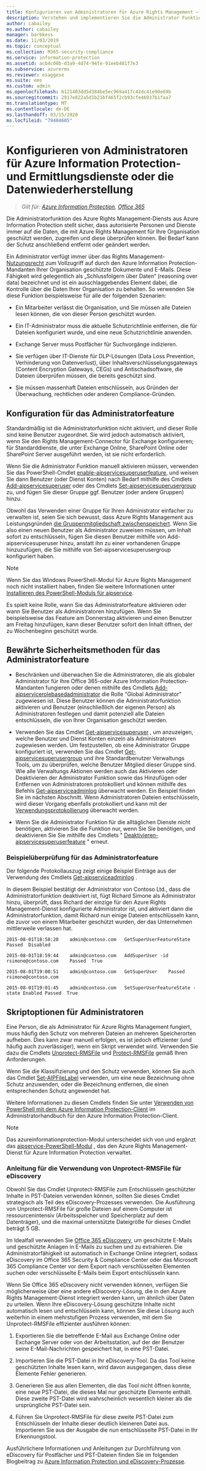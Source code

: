 ```yaml
---
title: Konfigurieren von Administratoren für Azure Rights Management – AIP
description: Verstehen und implementieren Sie die Administrator Funktion des Azure-Rights Management Diensts von Azure Information Protection, damit autorisierte Personen und Dienste jederzeit die geschützten Daten Ihrer Organisation lesen und überprüfen können.
author: cabailey
ms.author: cabailey
manager: barbkess
ms.date: 11/03/2019
ms.topic: conceptual
ms.collection: M365-security-compliance
ms.service: information-protection
ms.assetid: acb4c00b-d3a9-4d74-94fe-91eeb481f7e3
ms.subservice: azurerms
ms.reviewer: esaggese
ms.suite: ems
ms.custom: admin
ms.openlocfilehash: 6121403dd5d384be5ec969a417c42dc41e90e69b
ms.sourcegitcommit: 2917e822a5d1b21bf465f2cb93cfe46937b1faa7
ms.translationtype: MT
ms.contentlocale: de-DE
ms.lasthandoff: 03/15/2020
ms.locfileid: "79404605"
---
```

# <a name="configuring-super-users-for-azure-information-protection-and-discovery-services-or-data-recovery"></a>Konfigurieren von Administratoren für Azure Information Protection-und Ermittlungsdienste oder die Datenwiederherstellung

>*Gilt für: [Azure Information Protection](https://azure.microsoft.com/pricing/details/information-protection), [Office 365](https://download.microsoft.com/download/E/C/F/ECF42E71-4EC0-48FF-AA00-577AC14D5B5C/Azure_Information_Protection_licensing_datasheet_EN-US.pdf)*

Die Administratorfunktion des Azure Rights Management-Diensts aus Azure Information Protection stellt sicher, dass autorisierte Personen und Dienste immer auf die Daten, die mit Azure Rights Management für Ihre Organisation geschützt werden, zugreifen und diese überprüfen können. Bei Bedarf kann der Schutz anschließend entfernt oder geändert werden.

Ein Administrator verfügt immer über das Rights Management-[Nutzungsrecht](configure-usage-rights.md) zum Vollzugriff auf durch den Azure Information Protection-Mandanten Ihrer Organisation geschützte Dokumente und E-Mails. Diese Fähigkeit wird gelegentlich als „Schlussfolgern über Daten“ (reasoning over data) bezeichnet und ist ein ausschlaggebendes Element dabei, die Kontrolle über die Daten Ihrer Organisation zu behalten. So verwenden Sie diese Funktion beispielsweise für alle der folgenden Szenarien:

- Ein Mitarbeiter verlässt die Organisation, und Sie müssen alle Dateien lesen können, die von dieser Person geschützt wurden.

- Ein IT-Administrator muss die aktuelle Schutzrichtlinie entfernen, die für Dateien konfiguriert wurde, und eine neue Schutzrichtlinie anwenden.

- Exchange Server muss Postfächer für Suchvorgänge indizieren.

- Sie verfügen über IT-Dienste für DLP-Lösungen (Data Loss Prevention, Verhinderung von Datenverlust), über Inhaltsverschlüsselungsgateways (Content Encryption Gateways, CEGs) und Antischadsoftware, die Dateien überprüfen müssen, die bereits geschützt sind.

- Sie müssen massenhaft Dateien entschlüsseln, aus Gründen der Überwachung, rechtlichen oder anderen Compliance-Gründen.

## <a name="configuration-for-the-super-user-feature"></a>Konfiguration für das Administratorfeature

Standardmäßig ist die Administratorfunktion nicht aktiviert, und dieser Rolle sind keine Benutzer zugeordnet. Sie wird jedoch automatisch aktiviert, wenn Sie den Rights Management-Connector für Exchange konfigurieren; für Standarddienste, die unter Exchange Online, SharePoint Online oder SharePoint Server ausgeführt werden, ist sie nicht erforderlich.

Wenn Sie die Administrator Funktion manuell aktivieren müssen, verwenden Sie das PowerShell-Cmdlet [enable-aipservicesuperuserfeature](/powershell/module/aipservice/enable-aipservicesuperuserfeature), und weisen Sie dann Benutzer (oder Dienst Konten) nach Bedarf mithilfe des Cmdlets [Add-aipservicesuperuser](/powershell/module/aipservice/add-aipservicesuperuser) oder des Cmdlets [Set-aipservicesuperusergroup](/powershell/module/aipservice/set-aipservicesuperusergroup) zu, und fügen Sie dieser Gruppe ggf. Benutzer (oder andere Gruppen) hinzu. 

Obwohl das Verwenden einer Gruppe für Ihren Administrator einfacher zu verwalten ist, seien Sie sich bewusst, dass Azure Rights Management aus Leistungsgründen [die Gruppenmitgliedschaft zwischenspeichert](prepare.md#group-membership-caching-by-azure-information-protection). Wenn Sie also einen neuen Benutzer als Administrator zuweisen müssen, um Inhalt sofort zu entschlüsseln, fügen Sie diesen Benutzer mithilfe von Add-aipservicesuperuser hinzu, anstatt ihn zu einer vorhandenen Gruppe hinzuzufügen, die Sie mithilfe von Set-aipservicesuperusergroup konfiguriert haben.

> [!NOTE]
> Wenn Sie das Windows PowerShell-Modul für Azure Rights Management noch nicht installiert haben, finden Sie weitere Informationen unter [Installieren des PowerShell-Moduls für aipservice](install-powershell.md).

Es spielt keine Rolle, wann Sie das Administratorfeature aktivieren oder wann Sie Benutzer als Administratoren hinzufügen. Wenn Sie beispielsweise das Feature am Donnerstag aktivieren und einen Benutzer am Freitag hinzufügen, kann dieser Benutzer sofort den Inhalt öffnen, der zu Wochenbeginn geschützt wurde.

## <a name="security-best-practices-for-the-super-user-feature"></a>Bewährte Sicherheitsmethoden für das Administratorfeature

- Beschränken und überwachen Sie die Administratoren, die als globaler Administrator für Ihre Office 365-oder Azure Information Protection-Mandanten fungieren oder denen mithilfe des Cmdlets [Add-aipservicerolebasedadministrator](/powershell/module/aipservice/add-aipservicerolebasedadministrator) die Rolle "Global Administrator" zugewiesen ist. Diese Benutzer können die Administratorfunktion aktivieren und Benutzer (einschließlich der eigenen Person) als Administratoren festlegen und damit potenziell alle Dateien entschlüsseln, die von Ihrer Organisation geschützt werden.

- Verwenden Sie das Cmdlet [Get-aipservicesuperuser](/powershell/module/aipservice/get-aipservicesuperuser) , um anzuzeigen, welche Benutzer und Dienst Konten einzeln als Administratoren zugewiesen werden. Um festzustellen, ob eine Administrator Gruppe konfiguriert ist, verwenden Sie das Cmdlet [Get-aipservicesuperusergroup](/powershell/module/aipservice/get-aipservicesuperusergroup) und ihre Standardbenutzer Verwaltungs Tools, um zu überprüfen, welche Benutzer Mitglied dieser Gruppe sind. Wie alle Verwaltungs Aktionen werden auch das Aktivieren oder Deaktivieren der Administrator Funktion sowie das Hinzufügen oder Entfernen von Administratoren protokolliert und können mithilfe des Befehls [Get-aipserviceadminlog](/powershell/module/aipservice/get-aipserviceadminlog) überwacht werden. Ein Beispiel finden Sie im nächsten Abschnitt. Wenn Administratoren Dateien entschlüsseln, wird dieser Vorgang ebenfalls protokolliert und kann mit der [Verwendungsprotokollierung](log-analyze-usage.md) überwacht werden.

- Wenn Sie die Administrator Funktion für die alltäglichen Dienste nicht benötigen, aktivieren Sie die Funktion nur, wenn Sie Sie benötigen, und deaktivieren Sie Sie mithilfe des Cmdlets " [Deaktivieren-aipservicesuperuserfeature](/powershell/module/aipservice/disable-aipservicesuperuserfeature) " erneut.

### <a name="example-auditing-for-the-super-user-feature"></a>Beispielüberprüfung für das Administratorfeature

Der folgende Protokollauszug zeigt einige Beispiel Einträge aus der Verwendung des Cmdlets [Get-aipserviceadminlog](/powershell/module/aipservice/get-aipserviceadminlog) . 

In diesem Beispiel bestätigt der Administrator von Contoso Ltd., dass die Administratorfunktion deaktiviert ist, fügt Richard Simone als Administrator hinzu, überprüft, dass Richard der einzige für den Azure Rights Management-Dienst konfigurierte Administrator ist, und aktiviert dann die Administratorfunktion, damit Richard nun einige Dateien entschlüsseln kann, die zuvor von einem Mitarbeiter geschützt wurden, der das Unternehmen mittlerweile verlassen hat.

`2015-08-01T18:58:20    admin@contoso.com   GetSuperUserFeatureState    Passed  Disabled`

`2015-08-01T18:59:44    admin@contoso.com   AddSuperUser -id rsimone@contoso.com    Passed  True`

`2015-08-01T19:00:51    admin@contoso.com   GetSuperUser    Passed  rsimone@contoso.com`

`2015-08-01T19:01:45    admin@contoso.com   SetSuperUserFeatureState -state Enabled Passed  True`

## <a name="scripting-options-for-super-users"></a>Skriptoptionen für Administratoren
Eine Person, die als Administrator für Azure Rights Management fungiert, muss häufig den Schutz von mehreren Dateien an mehreren Speicherorten aufheben. Dies kann zwar manuell erfolgen, es ist jedoch effizienter (und häufig auch zuverlässiger), wenn ein Skript verwendet wird. Verwenden Sie dazu die Cmdlets [Unprotect-RMSFile](/powershell/module/azureinformationprotection/unprotect-rmsfile) und [Protect-RMSFile](/powershell/module/azureinformationprotection/protect-rmsfile) gemäß Ihren Anforderungen. 

Wenn Sie die Klassifizierung und den Schutz verwenden, können Sie auch das Cmdlet [Set-AIPFileLabel](/powershell/module/azureinformationprotection/set-aipfilelabel) verwenden, um eine neue Bezeichnung ohne Schutz anzuwenden, oder die Bezeichnung entfernen, die einen entsprechenden Schutz angewendet hat. 

Weitere Informationen zu diesen Cmdlets finden Sie unter [Verwenden von PowerShell mit dem Azure Information Protection-Client](./rms-client/client-admin-guide-powershell.md) im Administratorhandbuch für den Azure Information Protection-Client.

> [!NOTE]
> Das azureinformationprotection-Modul unterscheidet sich von und ergänzt das [aipservice-PowerShell-Modul](administer-powershell.md) , das den Azure Rights Management-Dienst für Azure Information Protection verwaltet.

### <a name="guidance-for-using-unprotect-rmsfile-for-ediscovery"></a>Anleitung für die Verwendung von Unprotect-RMSFile für eDiscovery

Obwohl Sie das Cmdlet Unprotect-RMSFile zum Entschlüsseln geschützter Inhalte in PST-Dateien verwenden können, sollten Sie dieses Cmdlet strategisch als Teil des eDiscovery-Prozesses verwenden. Die Ausführung von Unprotect-RMSFile für große Dateien auf einem Computer ist ressourcenintensiv (Arbeitsspeicher und Speicherplatz auf dem Datenträger), und die maximal unterstützte Dateigröße für dieses Cmdlet beträgt 5 GB.

Im Idealfall verwenden Sie [Office 365 eDiscovery](https://docs.microsoft.com/microsoft-365/compliance/ediscovery), um geschützte E-Mails und geschützte Anlagen in E-Mails zu suchen und zu extrahieren. Die Administratorfähigkeit ist automatisch in Exchange Online integriert, sodass eDiscovery im Office 365 Security & Compliance Center oder das Microsoft 365 Compliance Center vor dem Export nach verschlüsselten Elementen suchen oder verschlüsselte E-Mails beim Export entschlüsseln kann.

Wenn Sie Office 365 eDiscovery nicht verwenden können, verfügen Sie möglicherweise über eine andere eDiscovery-Lösung, die in den Azure Rights Management-Dienst integriert werden kann, um ähnlich über Daten zu urteilen. Wenn Ihre eDiscovery-Lösung geschützte Inhalte nicht automatisch lesen und entschlüsseln kann, können Sie diese Lösung auch weiterhin in einem mehrstufigen Prozess verwenden, mit dem Sie Unprotect-RMSFile effizienter ausführen können:

1. Exportieren Sie die betreffende E-Mail aus Exchange Online oder Exchange Server oder von der Arbeitsstation, auf der der Benutzer seine E-Mail-Nachrichten gespeichert hat, in eine PST-Datei.

2. Importieren Sie die PST-Datei in Ihr eDiscovery-Tool. Da das Tool keine geschützten Inhalte lesen kann, wird davon ausgegangen, dass diese Elemente Fehler generieren.

3. Generieren Sie aus allen Elementen, die das Tool nicht öffnen konnte, eine neue PST-Datei, die dieses Mal nur geschützte Elemente enthält. Diese zweite PST-Datei wird wahrscheinlich wesentlich kleiner als die ursprüngliche PST-Datei sein.

4. Führen Sie Unprotect-RMSFile für diese zweite PST-Datei zum Entschlüsseln der Inhalte dieser deutlich kleineren Datei aus. Importieren Sie aus der Ausgabe die nun entschlüsselte PST-Datei in Ihr Erkennungstool.

Ausführlichere Informationen und Anleitungen zur Durchführung von eDiscovery für Postfächer und PST-Dateien finden Sie im folgenden Blogbeitrag zu [Azure Information Protection und eDiscovery-Prozesse](https://techcommunity.microsoft.com/t5/Azure-Information-Protection/Azure-Information-Protection-and-eDiscovery-Processes/ba-p/270216).

